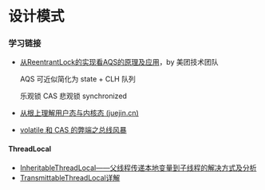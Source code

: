 #  设计模式



### 学习链接

- [从ReentrantLock的实现看AQS的原理及应用](https://tech.meituan.com/2019/12/05/aqs-theory-and-apply.html)，by 美团技术团队

  AQS 可近似简化为 state + CLH 队列

  乐观锁 CAS 悲观锁 synchronized

- [从根上理解用户态与内核态 (juejin.cn)](https://juejin.cn/post/6923863670132850701)

- [volatile 和 CAS 的弊端之总线风暴](https://www.cnblogs.com/jiagoujishu/p/13744544.html)

#### ThreadLocal

- [ InheritableThreadLocal——父线程传递本地变量到子线程的解决方式及分析](https://blog.csdn.net/hewenbo111/article/details/80487252)
- [TransmittableThreadLocal详解](https://www.jianshu.com/p/e0774f965aa3)

